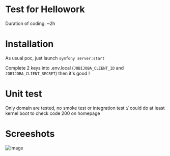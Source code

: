 # Test for Hellowork

Duration of coding: ~2h

# Installation 

As usual poc, just launch `symfony server:start`

Complete 2 keys into .env.local (`JOBIJOBA_CLIENT_ID` and `JOBIJOBA_CLIENT_SECRET`) then it's good ! 

# Unit test 

Only domain are tested, no smoke test or integration test :/ could do at least kernel boot to check code 200 on homepage

# Screeshots

![image](https://github.com/Losams/helloworkTest/assets/1720981/88c54efa-3269-4547-9799-37700277f3a1)
